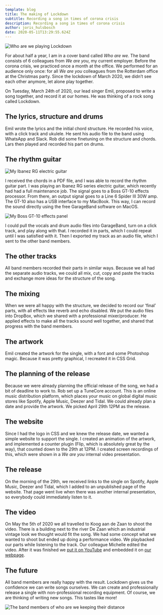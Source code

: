 ```yaml
---
template: blog
title: The making of Lockdown
subtitle: Recording a song in times of corona crisis
description: Recording a song in times of corona crisis
author: joris_hulsbosch
date: 2020-05-11T13:29:55.624Z
---
```

![Who are we playing Lockdown](/blog/Who_are_we_-_Lockdown-8-1.jpg)

For about half a year, I am in a cover band called *Who are we.* The band consists of 6 colleagues from *We are you*, my current employer. Before the corona crisis, we practiced once a month at the office. We performed for an audience only once: for all *We are you* colleagues from the Rotterdam office at the Christmas party. Since the lockdown of March 2020, we didn’t see each other anymore, let alone play together.

On Tuesday, March 24th of 2020, our lead singer Emil, proposed to write a song together, and record it at our homes. He was thinking of a rock song called Lockdown.

## The lyrics, structure and drums

Emil wrote the lyrics and the initial chord structure. He recorded his voice, with a click track and ukulele. He sent his audio file to the band using WhatsApp and Slack. Rob did some finetuning on the structure and chords. Lars then played and recorded his part on drums.

## The rhythm guitar

![My Ibanez RG electric guitar](blog/DSCN6938.jpg)

I received the chords in a PDF file, and I was able to record the rhythm guitar part. I was playing an Ibanez RG series electric guitar, which recently had had a full maintenance job. The signal goes to a Boss GT-10 effects processor. From there, an output signal goes to a Line 6 Spider III 30W amp. The GT-10 also has a USB interface to my MacBook. This way, I can record the sound directly using the free GarageBand software on MacOS.

![My Boss GT-10 effects panel](blog/DSCN6937.jpg)

I could pull the vocals and drum audio files into GarageBand, turn on a click track, and play along with that. I recorded it in parts, which I could repeat until I was satisfied with it. Then I exported my track as an audio file, which I sent to the other band members.

## The other tracks

All band members recorded their parts in similar ways. Because we all had the separate audio tracks, we could all mix, cut, copy and paste the tracks and exchange more ideas for the structure of the song.

## The mixing

When we were all happy with the structure, we decided to record our ‘final’ parts, with all effects like reverb and echo disabled. We put the audio files into DropBox, which we shared with a professional mixer/producer. He applied effects to make all the tracks sound well together, and shared that progress with the band members.

## The artwork

Emil created the artwork for the single, with a font and some Photoshop magic. Because it was pretty graphical, I recreated it in CSS Grid.

## The planning of the release

Because we were already planning the official release of the song, we had a bit of deadline to work to. Rob set up a TuneCore account. This is an online music distribution platform, which places your music on global digital music stores like Spotify, Apple Music, Deezer and Tidal. We could already plan a date and provide the artwork. We picked April 29th 12PM as the release.

## The website

Since I had the logo in CSS and we knew the release date, we wanted a simple website to support the single. I created an animation of the artwork, and implemented a counter plugin (Flip, which is absolutely great by the way), that counted down to the 29th at 12PM. I created screen recordings of this, which were shown in a *We are you* internal video presentation.

## The release

On the morning of the 29th, we received links to the single on Spotify, Apple Music, Deezer and Tidal, which I added to an unpublished page of the website. That page went live when there was another internal presentation, so everybody could immediately listen to it.

## The video

On May the 5th of 2020 we all travelled to Koog aan de Zaan to shoot the video. There is a building next to the river De Zaan which an industrial vintage look we thought would fit the song. We had some concept what we wanted to shoot but ended up doing a performance video. We playbacked our parts while listening to the track. Our colleague Michelle edited the video. After it was finished we [put it on YouTube](https://www.youtube.com/watch?v=QgVlsfeyhus) and embedded it on [our webpage](https://www.whoarewe.nl/).

## The future

All band members are really happy with the result. Lockdown gives us the confidence we can write songs ourselves. We can create and professionally release a single with non-professional recording equipment. Of course, we are thinking of writing new songs. This tastes like more!

![The band members of who are we keeping their distance](blog/Who_are_we_-_Lockdown-_buiten.jpg)
